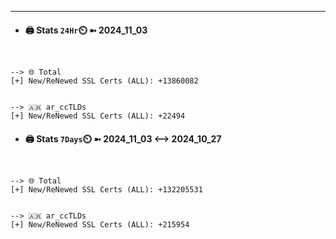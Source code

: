 

---
- #### 🖨️ **Stats** `24Hr`⏲️ ➼ 2024_11_03
```console


--> 🌐 Total
[+] New/ReNewed SSL Certs (ALL): +13860082


--> 🇦🇷 ar_ccTLDs
[+] New/ReNewed SSL Certs (ALL): +22494

```

- #### 🖨️ **Stats** `7Days`⏲️ ➼ 2024_11_03 <--> 2024_10_27
```console


--> 🌐 Total
[+] New/ReNewed SSL Certs (ALL): +132205531


--> 🇦🇷 ar_ccTLDs
[+] New/ReNewed SSL Certs (ALL): +215954

```

